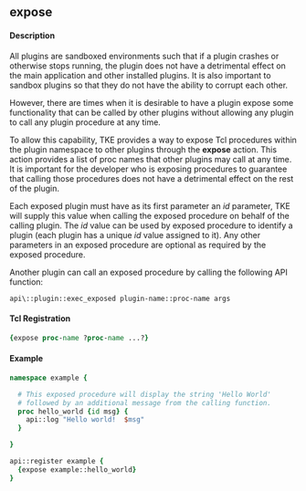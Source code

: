 ## expose

#### Description

All plugins are sandboxed environments such that if a plugin crashes or
otherwise stops running, the plugin does not have a detrimental effect
on the main application and other installed plugins.  It is also important
to sandbox plugins so that they do not have the ability to corrupt each
other.

However, there are times when it is desirable to have a plugin expose some
functionality that can be called by other plugins without allowing any
plugin to call any plugin procedure at any time.

To allow this capability, TKE provides a way to expose Tcl procedures
within the plugin namespace to other plugins through the **expose** action.
This action provides a list of proc names that other plugins may call at
any time.  It is important for the developer who is exposing procedures to
guarantee that calling those procedures does not have a detrimental effect
on the rest of the plugin.

Each exposed plugin must have as its first parameter an _id_ parameter,
TKE will supply this value when calling the exposed procedure on behalf
of the calling plugin.  The _id_ value can be used by exposed procedure
to identify a plugin (each plugin has a unique _id_ value assigned to it).
Any other parameters in an exposed procedure are optional as required by
the exposed procedure.

Another plugin can call an exposed procedure by calling the following
API function:

`api\::plugin::exec_exposed plugin-name::proc-name args`

#### Tcl Registration

```Tcl
{expose proc-name ?proc-name ...?}
```

#### Example

```Tcl
namespace example {

  # This exposed procedure will display the string 'Hello World'
  # followed by an additional message from the calling function.
  proc hello_world {id msg} {
    api::log "Hello world!  $msg"
  }

}

api::register example {
  {expose example::hello_world}
}
```



